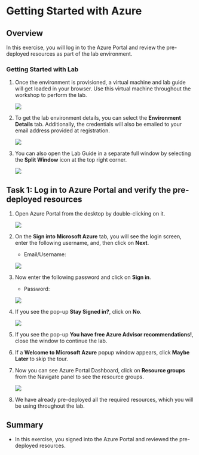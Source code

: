 # Getting Started with Azure

## Overview

In this exercise, you will log in to the Azure Portal and review the pre-deployed resources as part of the lab environment.

### Getting Started with Lab

1. Once the environment is provisioned, a virtual machine and lab guide will get loaded in your browser. Use this virtual machine throughout the workshop to perform the lab.

    ![](Images/bot(1).png)

1. To get the lab environment details, you can select the **Environment Details** tab. Additionally, the credentials will also be emailed to your email address provided at registration.

    ![](Images/1.png)
    
1. You can also open the Lab Guide in a separate full window by selecting the **Split Window** icon at the top right corner.

    ![](Images/POWER(1).png) 
    
    
## Task 1: Log in to Azure Portal and verify the pre-deployed resources

1. Open Azure Portal from the desktop by double-clicking on it.
    
   ![](Images/bot(2).png)
   
2. On the **Sign into Microsoft Azure** tab, you will see the login screen, enter the following username, and, then click on **Next**.

   * Email/Username: <inject key="AzureAdUserEmail"></inject>

   ![](https://github.com/CloudLabsAI-Azure/AIW-SAP-on-Azure/raw/main/media/M2-Ex1-portalsignin-1.png?raw=true)

3. Now enter the following password and click on **Sign in**. 

   * Password: <inject key="AzureAdUserPassword"></inject>

   ![](https://github.com/CloudLabsAI-Azure/AIW-SAP-on-Azure/blob/main/media/M2-Ex1-portalsignin-2.png?raw=true)

4. If you see the pop-up **Stay Signed in?**, click on **No**.

   ![](https://github.com/CloudLabsAI-Azure/AIW-SAP-on-Azure/raw/main/media/M2-Ex1-portalsignin-3.png?raw=true)

5. If you see the pop-up **You have free Azure Advisor recommendations!**, close the window to continue the lab.

6. If a **Welcome to Microsoft Azure** popup window appears, click **Maybe Later** to skip the tour.

1. Now you can see Azure Portal Dashboard, click on **Resource groups** from the Navigate panel to see the resource groups.

   ![](https://github.com/CloudLabsAI-Azure/AIW-SAP-on-Azure/blob/main/media/M2-Ex1-rg.png?raw=true)
 
 1. We have already pre-deployed all the required resources, which you will be using throughout the lab.
 
 ## Summary

* In this exercise, you signed into the Azure Portal and reviewed the pre-deployed resources.

